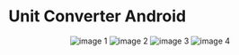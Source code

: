 # Unit Converter Android

<p align="center">
  <img alt="image 1" src="assets/Screenshot_1.jpg">
  <img alt="image 2" src="assets/Screenshot_2.jpg">
  <img alt="image 3" src="assets/Screenshot_3.jpg">
  <img alt="image 4" src="assets/Screenshot_4.jpg">
</p>

